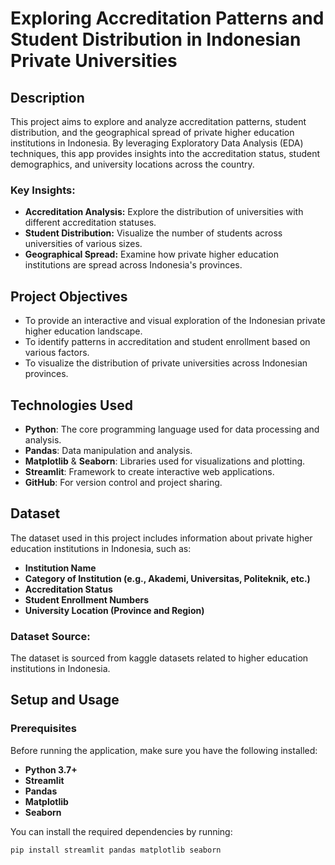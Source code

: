 # Exploring Accreditation Patterns and Student Distribution in Indonesian Private Universities

## Description
This project aims to explore and analyze accreditation patterns, student distribution, and the geographical spread of private higher education institutions in Indonesia. By leveraging Exploratory Data Analysis (EDA) techniques, this app provides insights into the accreditation status, student demographics, and university locations across the country. 

### Key Insights:
- **Accreditation Analysis:** Explore the distribution of universities with different accreditation statuses.
- **Student Distribution:** Visualize the number of students across universities of various sizes.
- **Geographical Spread:** Examine how private higher education institutions are spread across Indonesia's provinces.

## Project Objectives
- To provide an interactive and visual exploration of the Indonesian private higher education landscape.
- To identify patterns in accreditation and student enrollment based on various factors.
- To visualize the distribution of private universities across Indonesian provinces.

## Technologies Used
- **Python**: The core programming language used for data processing and analysis.
- **Pandas**: Data manipulation and analysis.
- **Matplotlib** & **Seaborn**: Libraries used for visualizations and plotting.
- **Streamlit**: Framework to create interactive web applications.
- **GitHub**: For version control and project sharing.
  
## Dataset
The dataset used in this project includes information about private higher education institutions in Indonesia, such as:
- **Institution Name**
- **Category of Institution (e.g., Akademi, Universitas, Politeknik, etc.)**
- **Accreditation Status**
- **Student Enrollment Numbers**
- **University Location (Province and Region)**

### Dataset Source:
The dataset is sourced from kaggle datasets related to higher education institutions in Indonesia.

## Setup and Usage

### Prerequisites
Before running the application, make sure you have the following installed:
- **Python 3.7+**
- **Streamlit**
- **Pandas**
- **Matplotlib**
- **Seaborn**

You can install the required dependencies by running:
```bash
pip install streamlit pandas matplotlib seaborn

